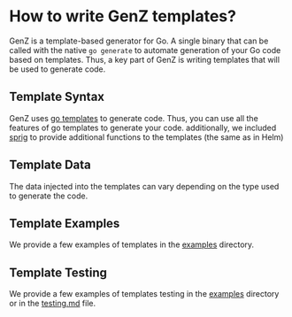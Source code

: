 # How to write GenZ templates?

GenZ is a template-based generator for Go. A single binary that can be called with the native `go generate` to automate generation of your Go code based on templates.
Thus, a key part of GenZ is writing templates that will be used to generate code.

## Template Syntax

GenZ uses [go templates](https://pkg.go.dev/text/template) to generate code. Thus, you can use all the features of go templates to generate your code.
additionally, we included [sprig](http://masterminds.github.io/sprig) to provide additional functions to the templates (the same as in Helm)

## Template Data

The data injected into the templates can vary depending on the type used to generate the code.

## Template Examples

We provide a few examples of templates in the [examples](../examples) directory.

## Template Testing

We provide a few examples of templates testing in the [examples](../examples) directory or in the [testing.md](../testing.md) file.